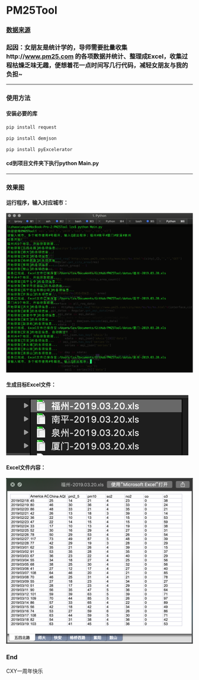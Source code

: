 # PM25Tool
### [数据来源](http://www.pm25.com)
### 起因：女朋友是统计学的，导师需要批量收集http://www.pm25.com 的各项数据并统计、整理成Excel，收集过程枯燥乏味无趣，便想着花一点时间写几行代码，减轻女朋友与我的负担~
***
### 使用方法
#### 安装必要的库
```
pip install request
```
```
pip install demjson
```
```
pip install pyExcelerator
```
#### cd到项目文件夹下执行python Main.py
***
### 效果图
#### 运行程序，输入对应城市：
![Image text](https://github.com/SmileZXLee/PM25Tool/blob/master/DemoImg/img1.png?raw=true)

#### 生成目标Excel文件：
![Image text](https://github.com/SmileZXLee/PM25Tool/blob/master/DemoImg/img2.png?raw=true)

#### Excel文件内容：
![Image text](https://github.com/SmileZXLee/PM25Tool/blob/master/DemoImg/img3.png?raw=true)

### End
CXY一周年快乐
